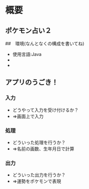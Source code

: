 # 概要

## ポケモン占い２

##　環境(なんとなくの構成を書いてね)

* 使用言語:Java
* 
* 

## アプリのうごき！

### 入力

* どうやって入力を受け付けるか？
* ⇒画面上で入力

### 処理

* どういった処理を行うか？
* ⇒名前の画数、生年月日で計算

### 出力

* どういった出力を行うか？
* ⇒運勢をポケモンで表現
